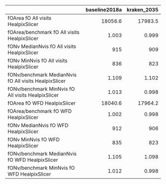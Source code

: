|                                                       |   baseline2018a |   kraken_2035 |
|:------------------------------------------------------|----------------:|--------------:|
| fOArea fO All visits HealpixSlicer                    |       18056.6   |     17983.5   |
| fOArea/benchmark fO All visits HealpixSlicer          |           1.003 |         0.999 |
| fONv MedianNvis fO All visits HealpixSlicer           |         915     |       909     |
| fONv MinNvis fO All visits HealpixSlicer              |         836     |       823     |
| fONv/benchmark MedianNvis fO All visits HealpixSlicer |           1.109 |         1.102 |
| fONv/benchmark MinNvis fO All visits HealpixSlicer    |           1.013 |         0.998 |
| fOArea fO WFD HealpixSlicer                           |       18040.6   |     17964.2   |
| fOArea/benchmark fO WFD HealpixSlicer                 |           1.002 |         0.998 |
| fONv MedianNvis fO WFD HealpixSlicer                  |         912     |       906     |
| fONv MinNvis fO WFD HealpixSlicer                     |         835     |       823     |
| fONv/benchmark MedianNvis fO WFD HealpixSlicer        |           1.105 |         1.098 |
| fONv/benchmark MinNvis fO WFD HealpixSlicer           |           1.012 |         0.998 |

